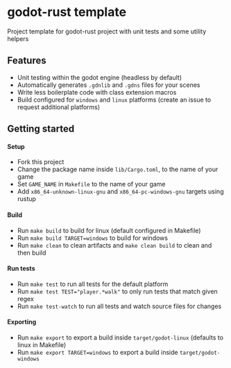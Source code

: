 # godot-rust template
Project template for godot-rust project with unit tests and some utility helpers


## Features
* Unit testing within the godot engine (headless by default)
* Automatically generates `.gdnlib` and `.gdns` files for your scenes
* Write less boilerplate code with class extension macros
* Build configured for `windows` and `linux` platforms (create an issue to request additional platforms)


## Getting started

#### Setup
* Fork this project
* Change the package name inside `lib/Cargo.toml`, to the name of your game
* Set `GAME_NAME` in `Makefile` to the name of your game
* Add `x86_64-unknown-linux-gnu` and `x86_64-pc-windows-gnu` targets using rustup

#### Build
* Run `make build` to build for linux (default configured in Makefile)
* Run `make build TARGET=windows` to build for windows
* Run `make clean` to clean artifacts and `make clean build` to clean and then build

#### Run tests
* Run `make test` to run all tests for the default platform
* Run `make test TEST="player.*walk"` to only run tests that match given regex
* Run `make test-watch` to run all tests and watch source files for changes

#### Exporting
* Run `make export` to export a build inside `target/godot-linux` (defaults to linux in Makefile)
* Run `make export TARGET=windows` to export a build inside `target/godot-windows`

